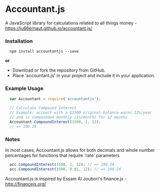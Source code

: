 # Accountant.js
A JavaScript library for calculations related to all things money - https://ju66ernaut.github.io/accountant.js/


### Installation

```shell
  npm install accountantjs --save
```
**or**

-   Download or fork the repository from GitHub.
-   Place 'accountant.js' in your project and include it in your application.

### Example Usage

```js
  var Accountant = require('accountantjs');
  
  // Calculate Compound Interest
  // Example: account with a $1500 original balance earns 12%/year
  // and is compounded monthly (1%/month) for 12 months
  Accountant.CompoundInterest(1500, 1, 12);
  // => 190.24
```

### Notes
In most cases, Accountant.js allows for both decimals and whole number percentages for functions that require 'rate' parameters
```js
  acc.CompoundInterest(1500, 1, 12); // => 190.24
  acc.CompoundInterest(1500, 0.01, 12); // => 190.24 
```
Accountant.js is inspired by Essam Al Joubori's finance.js - http://financejs.org/
